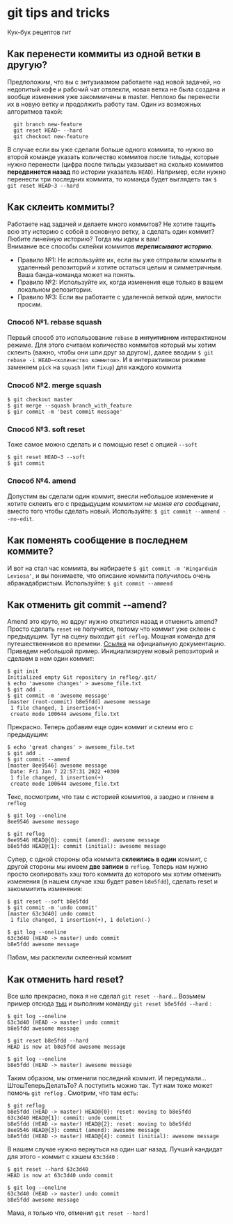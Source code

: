 # git tips and tricks
Кук-бук рецептов гит
## Как перенести коммиты из одной ветки в другую?
Предположим, что вы с энтузиазмом работаете над новой задачей, но недопитый кофе и рабочий чат отвлекли, новая ветка не была создана и вообще изменения уже закоммичены в master. Неплохо бы перенести их в новую ветку и продолжить работу там. Один из возможных алгоритмов такой:
```
  git branch new-feature
  git reset HEAD~ --hard
  git checkout new-feature
```
В случае если вы уже сделали больше одного коммита, то нужно во второй команде указать количество коммитов после тильды, которые нужно перенести (цифра после тильды указывает на сколько коммитов **передвинется назад** по истории указатель `HEAD`). Например, если нужно перенести три последних коммита, то команда будет выглядеть так `$ git reset HEAD~3 --hard`
## Как склеить коммиты?
Работаете над задачей и делаете много коммитов? Не хотите тащить всю эту историю с собой в основную ветку, а сделать один коммит? Любите линейную историю? Тогда мы идем к вам!
<br>Внимание все способы склейки коммитов ***переписывают историю***. 
- Правило №1: Не используйте их, если вы уже отправили коммиты в удаленный репозиторий и хотите остаться целым и симметричным. Ваша банда-команда может на понять.
- Правило №2: Используйте их, когда изменения еще только в вашем локальном репозитории.
- Правило №3: Если вы работаете с удаленной веткой один, милости просим.

### Способ №1. rebase squash
Первый способ это использование `rebase` в ~~интуитивном~~ интерактивном режиме. Для этого считаем количество коммитов который мы хотим склеить (важно, чтобы они шли друг за другом), далее вводим `$ git rebase -i HEAD~<количество коммитов>`. И в интерактивном режиме заменяем `pick` на `squash` (или `fixup`) для каждого коммита 
### Способ №2. merge squash
```
$ git checkout master
$ git merge --squash branch_with_feature
$ gir commit -m 'best commit message'
```
### Способ №3. soft reset
Тоже самое можно сделать и с помощью reset с опцией `--soft`
```
$ git reset HEAD~3 --soft
$ git commit
```
### Способ №4. amend
Допустим вы сделали один коммит, внесли небольшое изменение и хотите склеить его с предыдущим коммитом *не меняя его сообщение*, вместо того чтобы сделать новый. Используйте: ```$ git commit --ammend --no-edit```.
## Как поменять сообщение в последнем коммите?
И вот на стал час коммита, вы набираете `$ git commit -m 'Wingarduim Leviosa'`, и вы понимаете, что описание коммита получилось очень абракадабристым.
Используйте: ```$ git commit --ammend```
## Как отменить git commit --amend?
Amend это круто, но вдруг нужно откатится назад и отменить amend? Просто сделать `reset` не получится, потому что коммит уже склеен с предыдущим. Тут на сцену выходит `git reflog`. Мощная команда для путешественников во времени. [Ссылка](http://git-scm.com/docs/git-reflog) на официальную документацию.
Приведем небольшой пример. Инициализируем новый репозиторий и сделаем в нем один коммит:
```
$ git init
Initialized empty Git repository in reflog/.git/
$ echo 'awesome changes' > awesome_file.txt
$ git add .
$ git commit -m 'awesome message'
[master (root-commit) b8e5fdd] awesome message
 1 file changed, 1 insertion(+)
 create mode 100644 awesome_file.txt
```
Прекрасно. Теперь добавим еще один коммит и склеим его с предыдущим:

```
$ echo 'great changes' > awesome_file.txt
$ git add .
$ git commit --amend
[master 8ee9546] awesome message
 Date: Fri Jan 7 22:57:31 2022 +0300
 1 file changed, 1 insertion(+)
 create mode 100644 awesome_file.txt
 ```

Текс, посмотрим, что там с историей коммитов, а заодно и глянем в `reflog`
```
$ git log --oneline
8ee9546 awesome message

$ git reflog
8ee9546 HEAD@{0}: commit (amend): awesome message
b8e5fdd HEAD@{1}: commit (initial): awesome message
```

Супер, с одной стороны оба коммита **склеились в один** коммит, с другой стороны мы имеем **две записи** в `reflog`. Теперь нам нужно просто скопировать хэш того коммита до которого мы хотим отменить изменения (в нашем случае хэш будет равен `b8e5fdd`), сделать reset и закоммитить изменения:

```
$ git reset --soft b8e5fdd
$ git commit -m 'undo commit'
[master 63c3d40] undo commit
 1 file changed, 1 insertion(+), 1 deletion(-)

$ git log --oneline
63c3d40 (HEAD -> master) undo commit
b8e5fdd awesome message
```
Пабам, мы расклеили склеенный коммит
## Как отменить hard reset?
Все шло прекрасно, пока я не сделал `git reset --hard`... Возьмем пример отсюда [тыц](#как-отменить-git-commit---amend) и выполним команду `git reset b8e5fdd --hard` :

```
$ git log --oneline
63c3d40 (HEAD -> master) undo commit
b8e5fdd awesome message

$ git reset b8e5fdd --hard
HEAD is now at b8e5fdd awesome message

$ git log --oneline
b8e5fdd (HEAD -> master) awesome message
```
Таким образом, мы отменили последний коммит. И передумали... ШтошТеперьДелатьТо? А поступить можно так.  Тут нам тоже может помочь `git reflog` . Смотрим, что там есть:

```
$ git reflog
b8e5fdd (HEAD -> master) HEAD@{0}: reset: moving to b8e5fdd
63c3d40 HEAD@{1}: commit: undo commit
b8e5fdd (HEAD -> master) HEAD@{2}: reset: moving to b8e5fdd
8ee9546 HEAD@{3}: commit (amend): awesome message
b8e5fdd (HEAD -> master) HEAD@{4}: commit (initial): awesome message
```
В нашем случае нужно вернуться на один шаг назад. Лучший кандидат для этого - коммит с хэшем `63c3d40` :

```
$ git reset --hard 63c3d40
HEAD is now at 63c3d40 undo commit

$ git log --oneline
63c3d40 (HEAD -> master) undo commit
b8e5fdd awesome message
```

Мама, я только что, отменил `git reset --hard` !
